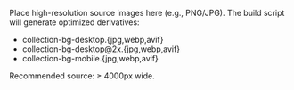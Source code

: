 Place high-resolution source images here (e.g., PNG/JPG). The build script will generate optimized derivatives:
- collection-bg-desktop.{jpg,webp,avif}
- collection-bg-desktop@2x.{jpg,webp,avif}
- collection-bg-mobile.{jpg,webp,avif}

Recommended source: ≥ 4000px wide.
